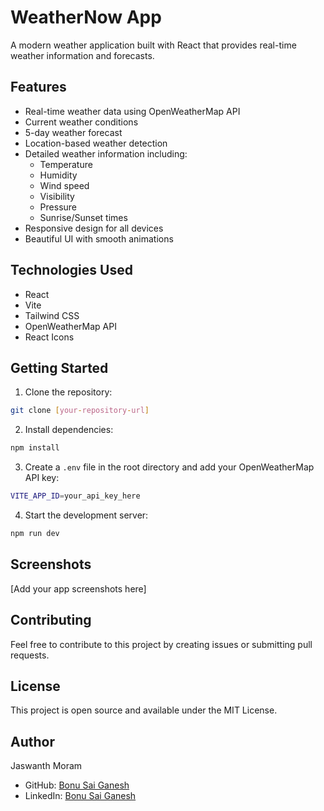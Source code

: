 # WeatherNow App

A modern weather application built with React that provides real-time weather information and forecasts.

## Features

- Real-time weather data using OpenWeatherMap API
- Current weather conditions
- 5-day weather forecast
- Location-based weather detection
- Detailed weather information including:
  - Temperature
  - Humidity
  - Wind speed
  - Visibility
  - Pressure
  - Sunrise/Sunset times
- Responsive design for all devices
- Beautiful UI with smooth animations

## Technologies Used

- React
- Vite
- Tailwind CSS
- OpenWeatherMap API
- React Icons

## Getting Started

1. Clone the repository:
```bash
git clone [your-repository-url]
```

2. Install dependencies:
```bash
npm install
```

3. Create a `.env` file in the root directory and add your OpenWeatherMap API key:
```bash
VITE_APP_ID=your_api_key_here
```

4. Start the development server:
```bash
npm run dev
```

## Screenshots

[Add your app screenshots here]

## Contributing

Feel free to contribute to this project by creating issues or submitting pull requests.

## License

This project is open source and available under the MIT License.

## Author

Jaswanth Moram
- GitHub: [Bonu Sai Ganesh](https://github.com/ganesh9880)
- LinkedIn: [Bonu Sai Ganesh](https://www.linkedin.com/in/bonu-sai-ganesh/)
